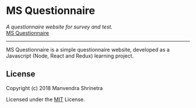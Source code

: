 # MS Questionnaire
_A questionnaire website for survey and test._  
[MS Questionnaire](https://www.msquestionnaire.tk)

---

MS Questionnaire is a simple questionnaire website, developed as a Javascript (Node, React and Redux) learning project. 

## License

Copyright (c) 2018 Manvendra Shrinetra

Licensed under the [MIT](LICENSE.txt) License.
